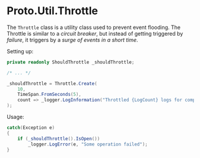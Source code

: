 # Proto.Util.Throttle

The `Throttle` class is a utility class used to prevent event flooding.
The Throttle is similar to a _circuit breaker_, but instead of getting triggered by _failure_, it triggers by a _surge of events in a short time_.





Setting up:

```csharp
private readonly ShouldThrottle _shouldThrottle;

/* ... */

_shouldThrottle = Throttle.Create(
    10,
    TimeSpan.FromSeconds(5),
    count => _logger.LogInformation("Throttled {LogCount} logs for component xyz", count)
);
```

Usage:

```csharp
catch(Exception e)
{
    if (_shouldThrottle().IsOpen())
        _logger.LogError(e, "Some operation failed");
}
```
